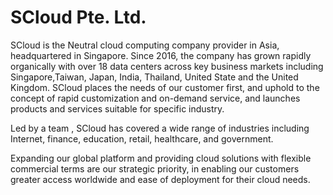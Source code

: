 # SCloud Pte. Ltd.

SCloud is the Neutral cloud computing company provider in Asia, headquartered in Singapore. Since 2016, the company has grown rapidly organically with over 18 data centers across key business markets including Singapore,Taiwan, Japan, India, Thailand, United State and the United Kingdom. SCloud places the needs of our customer first, and uphold to the concept of rapid customization and on-demand service, and launches products and services suitable for specific industry.

Led by a team , SCloud has covered a wide range of industries including Internet, finance, education, retail, healthcare, and government.

Expanding our global platform and providing cloud solutions with flexible commercial terms are our strategic priority, in enabling our customers greater access worldwide and ease of deployment for their cloud needs.